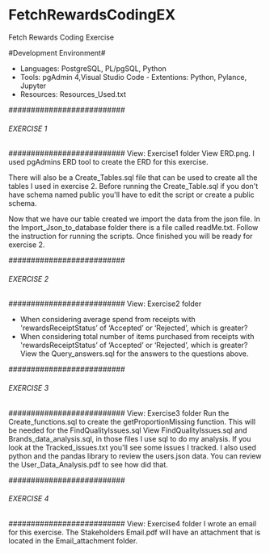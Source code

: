 # FetchRewardsCodingEX
Fetch Rewards Coding Exercise

#Development Environment#
 - Languages: PostgreSQL, PL/pgSQL, Python
 - Tools: pgAdmin 4,Visual Studio Code - Extentions: Python, Pylance, Jupyter
 - Resources: Resources_Used.txt

##########################
######  EXERCISE 1  ######
##########################
View: Exercise1 folder
View ERD.png. I used pgAdmins ERD tool to create the ERD for this exercise.

There will also be a Create_Tables.sql file that can be used to create all the tables 
I used in exercise 2. Before running the Create_Table.sql if you don't have schema named
public you'll have to edit the script or create a public schema. 

Now that we have our table created we import the data from the json file. In the Import_Json_to_database folder
there is a file called readMe.txt. Follow the instruction for running the scripts. Once finished you will be 
ready for exercise 2.


##########################
######  EXERCISE 2  ######
##########################
View: Exercise2 folder
- When considering average spend from receipts with 'rewardsReceiptStatus’ of ‘Accepted’ or ‘Rejected’, which is greater?
- When considering total number of items purchased from receipts with 'rewardsReceiptStatus’ of ‘Accepted’ or ‘Rejected’, which is greater?
View the Query_answers.sql for the answers to the questions above.


##########################
######  EXERCISE 3  ######
##########################
View: Exercise3 folder
Run the Create_functions.sql to create the getProportionMissing function. This will be needed for the FindQualityIssues.sql
View FindQualityIssues.sql and Brands_data_analysis.sql, in those files I use sql to do my analysis.
If you look at the Tracked_issues.txt you'll see some issues I tracked.
I also used python and the pandas library to review the users.json data. You can review the User_Data_Analysis.pdf to see how did that.


##########################
######  EXERCISE 4  ######
##########################
View: Exercise4 folder
I wrote an email for this exercise. The Stakeholders Email.pdf will have an attachment that is located in the Email_attachment folder.
